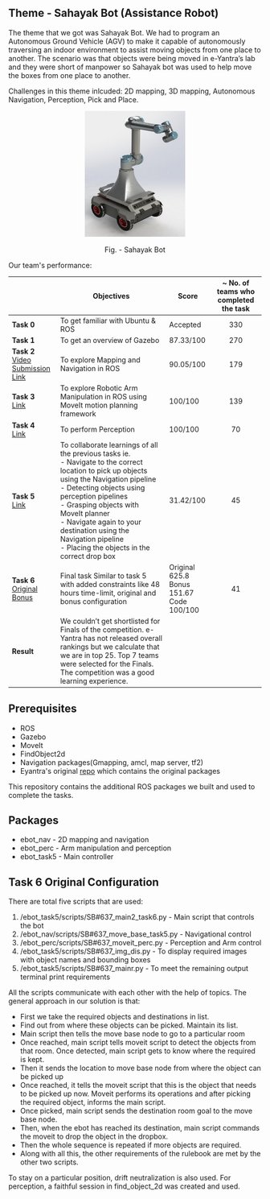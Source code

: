 ## Theme - Sahayak Bot (Assistance Robot)

The theme that we got was Sahayak Bot. We had to program an Autonomous Ground Vehicle (AGV) to make it capable of autonomously traversing an indoor environment to assist moving objects from one place to another. The scenario was that objects were being moved in e-Yantra’s lab and they were short of manpower so Sahayak bot was used to help move the boxes from one place to another.

Challenges in this theme inlcuded: 2D mapping, 3D mapping, Autonomous Navigation, Perception, Pick and Place.

<p align="center">
<img src="SB1.png" alt="SB"
	title="Sahayak Bot" width="200" height="250" />
</p>
<p align = "center">
Fig. - Sahayak Bot
</p>

<!-- ![SB1](https://user-images.githubusercontent.com/52562790/122603360-d65a2780-d091-11eb-8ff2-48432c7481fe.png) -->

Our team's performance:

|               | Objectives                                                                                                                                                                                                                                                                                                                                                                  | Score                                             | ~ No. of teams who completed the task |
|---------------|-----------------------------------------------------------------------------------------------------------------------------------------------------------------------------------------------------------------------------------------------------------------------------------------------------------------------------------------------------------------------------|---------------------------------------------------|:-------------------------------------:|
| <b>Task 0</b> | To get familiar with Ubuntu & ROS                                                                                                                                                                                                                                                                                                                                           |                      Accepted                     |                  330                  |
| <b>Task 1</b> | To get an overview of Gazebo                                                                                                                                                                                                                                                                                                                                                |                     87.33/100                     |                  270                  |
| <b>Task 2</b><br />[Video Submission Link](https://youtu.be/INFCEz6ewPM) | To explore Mapping and Navigation in ROS                                                                                                                                                                                                                                                                                                                                    |                     90.05/100                     |                  179                  |
| <b>Task 3</b><br />[Link](https://youtu.be/8W77nu1Geig) | To explore Robotic Arm Manipulation in ROS using MoveIt motion planning framework                                                                                                                                                                                                                                                                                           |                      100/100                      |                  139                  |
| <b>Task 4</b><br />[Link](https://youtu.be/qrt8uVUZWl0) | To perform Perception                                                                                                                                                                                                                                                                                                                                                       |                      100/100                      |                   70                  |
| <b>Task 5</b><br />[Link](https://youtu.be/hcRuW85iM1o) | To collaborate learnings of all the previous tasks ie.<br />- Navigate to the correct location to pick up objects  using the Navigation pipeline<br />- Detecting objects using perception pipelines<br />- Grasping objects with MoveIt planner<br />- Navigate again to your destination using the Navigation pipeline<br />- Placing the objects in the correct drop box |                     31.42/100                     |                   45                  |
| <b>Task 6</b><br />[Original](https://youtu.be/9-B2YUj1zHM)<br />[Bonus](https://youtu.be/cYznWN5Cslk) | Final task Similar to task 5 with added constraints like 48 hours time-limit, original and bonus configuration                                                                                                                                                                                                                                                              | Original 625.8<br/>Bonus 151.67 <br/>Code 100/100 |                   41                  |
| <b>Result</b> | We couldn’t get shortlisted for Finals of the competition. e-Yantra has not released overall rankings but we calculate that we are in top 25. Top 7 teams were selected for the Finals. The competition was a good learning experience.                                                                                                                                     |                                                   |                                       |

## Prerequisites
- ROS
- Gazebo
- MoveIt
- FindObject2d
- Navigation packages(Gmapping, amcl, map server, tf2)
- Eyantra's original [repo](https://github.com/vishalgpt579/sahayak_bot) which contains the original packages

This repository contains the additional ROS packages we built and used to complete the tasks.

## Packages
- ebot_nav - 2D mapping and navigation 
- ebot_perc - Arm manipulation and perception
- ebot_task5 - Main controller

## Task 6 Original Configuration
There are total five scripts that are used:
1) /ebot_task5/scripts/SB#637_main2_task6.py - Main script that controls the bot
2) /ebot_nav/scripts/SB#637_move_base_task5.py - Navigational control
3) /ebot_perc/scripts/SB#637_moveit_perc.py - Perception and Arm control
4) /ebot_task5/scripts/SB#637_img_dis.py - To display required images with object names and bounding boxes
5) /ebot_task5/scripts/SB#637_mainr.py - To meet the remaining output terminal print requirements

All the scripts communicate with each other with the help of topics.
The general approach in our solution is that:
- First we take the required objects and destinations in list. 
- Find out from where these objects can be picked. Maintain its list.
- Main script then tells the move base node to go to a particular room
- Once reached, main script tells moveit script to detect the objects from that
room. Once detected, main script gets to know where the required is kept.
- Then it sends the location to move base node from where the object can be picked up
- Once reached, it tells the moveit script that this is the object that needs to be
picked up now. Moveit performs its operations and after picking the required object,
informs the main script.
- Once picked, main script sends the destination room goal to the move base node.
- Then, when the ebot has reached its destination, main script commands the moveit to
drop the object in the dropbox.
- Then the whole sequence is repeated if more objects are required.
- Along with all this, the other requirements of the rulebook are met by the other two scripts.

To stay on a particular position, drift neutralization is also used.
For perception, a faithful session in find_object_2d was created and used.